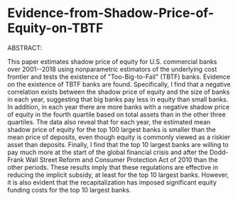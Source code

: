 # Evidence-from-Shadow-Price-of-Equity-on-TBTF

ABSTRACT:

This paper estimates shadow price of equity for U.S. commercial banks over 2001--2018 using nonparametric estimators of the underlying cost frontier and tests the existence of "Too-Big-to-Fail" (TBTF) banks. Evidence on the existence of TBTF banks are found. Specifically, I find that a negative correlation exists between the shadow price of equity and the size of banks in each year, suggesting that big banks pay less in equity than small banks. In addition, in each year there are more banks with a negative shadow price of equity in the fourth quartile based on total assets than in the other three quartiles. The data also reveal that for each year, the estimated mean shadow price of equity for the top 100 largest banks is smaller than the mean price of deposits, even though equity is commonly viewed as a riskier asset than deposits. Finally, I find that the top 10 largest banks are willing to pay much more at the start of the global financial crisis and after the Dodd-Frank Wall Street Reform and Consumer Protection Act of 2010 than the other periods. These results imply that these regulations are effective in reducing the implicit subsidy, at least for the top 10 largest banks. However, it is also evident that the recapitalization has imposed significant equity funding costs for the top 10 largest banks.
